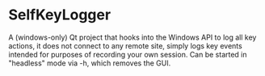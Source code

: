 SelfKeyLogger
=============

A (windows-only) Qt project that hooks into the Windows API to log all key actions, it does not connect to any remote site, simply logs key events intended for purposes of recording your own session. Can be started in "headless" mode via -h, which removes the GUI.